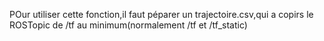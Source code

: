 POur utiliser cette fonction,il faut péparer un trajectoire.csv,qui a copirs le ROSTopic de /tf au minimum(normalement /tf et /tf_static)

